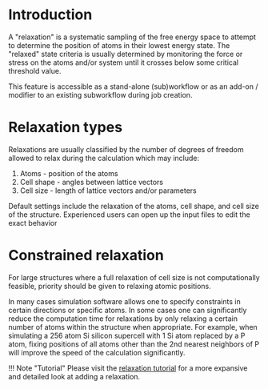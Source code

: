 # Introduction

A "relaxation" is a systematic sampling of the free energy space to attempt to determine the position of atoms in their lowest energy state. The "relaxed" state criteria is usually determined by monitoring the force or stress on the atoms and/or system until it crosses below some critical threshold value.

This feature is accessible as a stand-alone (sub)workflow or as an add-on / modifier to an existing subworkflow during job creation.

# Relaxation types

Relaxations are usually classified by the number of degrees of freedom allowed to relax during the calculation which may include:

1. Atoms - position of the atoms
2. Cell shape - angles between lattice vectors
3. Cell size - length of lattice vectors and/or parameters

Default settings include the relaxation of the atoms, cell shape, and cell size of the structure. Experienced users can open up the input files to edit the exact behavior

# Constrained relaxation
    
For large structures where a full relaxation of cell size is not computationally feasible, priority should be given to relaxing atomic positions. 
    
In many cases simulation software allows one to specify constraints in certain directions or specific atoms. In some cases one can significantly reduce the computation time for relaxations by only relaxing a certain number of atoms within the structure when appropriate. For example, when simulating a 256 atom Si silicon supercell with 1 Si atom replaced by a P atom, fixing positions of all atoms other than the 2nd nearest neighbors of P will improve the speed of the calculation significantly.

!!! Note "Tutorial"
    Please visit the [relaxation tutorial](../tutorials/relaxation.md) for a more expansive and detailed look at adding a relaxation.
